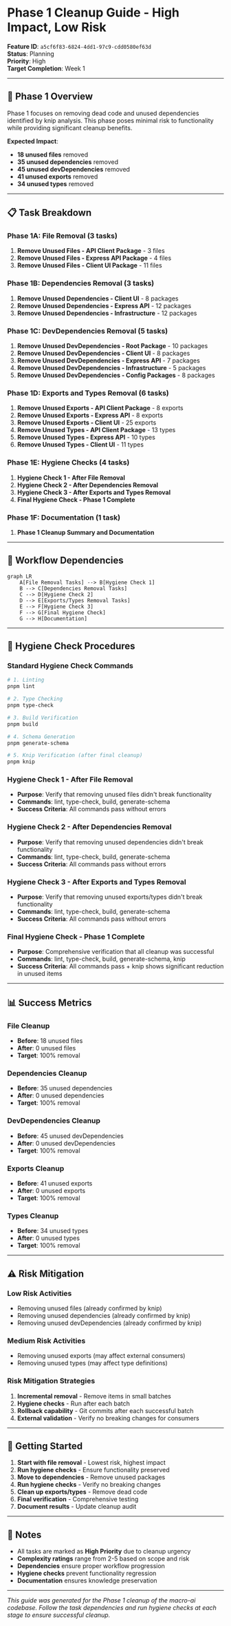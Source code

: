 # Phase 1 Cleanup Guide - High Impact, Low Risk

**Feature ID**: `a5cf6f83-6824-4dd1-97c9-cdd0580ef63d`  
**Status**: Planning  
**Priority**: High  
**Target Completion**: Week 1

---

## 🎯 **Phase 1 Overview**

Phase 1 focuses on removing dead code and unused dependencies identified by knip analysis.
This phase poses minimal risk to functionality while providing significant cleanup benefits.

**Expected Impact**:

- **18 unused files** removed
- **35 unused dependencies** removed
- **45 unused devDependencies** removed
- **41 unused exports** removed
- **34 unused types** removed

---

## 📋 **Task Breakdown**

### **Phase 1A: File Removal (3 tasks)**

1. **Remove Unused Files - API Client Package** - 3 files
2. **Remove Unused Files - Express API Package** - 4 files
3. **Remove Unused Files - Client UI Package** - 11 files

### **Phase 1B: Dependencies Removal (3 tasks)**

1. **Remove Unused Dependencies - Client UI** - 8 packages
2. **Remove Unused Dependencies - Express API** - 12 packages
3. **Remove Unused Dependencies - Infrastructure** - 12 packages

### **Phase 1C: DevDependencies Removal (5 tasks)**

1. **Remove Unused DevDependencies - Root Package** - 10 packages
2. **Remove Unused DevDependencies - Client UI** - 8 packages
3. **Remove Unused DevDependencies - Express API** - 7 packages
4. **Remove Unused DevDependencies - Infrastructure** - 5 packages
5. **Remove Unused DevDependencies - Config Packages** - 8 packages

### **Phase 1D: Exports and Types Removal (6 tasks)**

1. **Remove Unused Exports - API Client Package** - 8 exports
2. **Remove Unused Exports - Express API** - 8 exports
3. **Remove Unused Exports - Client UI** - 25 exports
4. **Remove Unused Types - API Client Package** - 13 types
5. **Remove Unused Types - Express API** - 10 types
6. **Remove Unused Types - Client UI** - 11 types

### **Phase 1E: Hygiene Checks (4 tasks)**

1. **Hygiene Check 1 - After File Removal**
2. **Hygiene Check 2 - After Dependencies Removal**
3. **Hygiene Check 3 - After Exports and Types Removal**
4. **Final Hygiene Check - Phase 1 Complete**

### **Phase 1F: Documentation (1 task)**

1. **Phase 1 Cleanup Summary and Documentation**

---

## 🔄 **Workflow Dependencies**

```mermaid
graph LR
    A[File Removal Tasks] --> B[Hygiene Check 1]
    B --> C[Dependencies Removal Tasks]
    C --> D[Hygiene Check 2]
    D --> E[Exports/Types Removal Tasks]
    E --> F[Hygiene Check 3]
    F --> G[Final Hygiene Check]
    G --> H[Documentation]
```

---

## 🧪 **Hygiene Check Procedures**

### **Standard Hygiene Check Commands**

```bash
# 1. Linting
pnpm lint

# 2. Type Checking
pnpm type-check

# 3. Build Verification
pnpm build

# 4. Schema Generation
pnpm generate-schema

# 5. Knip Verification (after final cleanup)
pnpm knip
```

### **Hygiene Check 1 - After File Removal**

- **Purpose**: Verify that removing unused files didn't break functionality
- **Commands**: lint, type-check, build, generate-schema
- **Success Criteria**: All commands pass without errors

### **Hygiene Check 2 - After Dependencies Removal**

- **Purpose**: Verify that removing unused dependencies didn't break functionality
- **Commands**: lint, type-check, build, generate-schema
- **Success Criteria**: All commands pass without errors

### **Hygiene Check 3 - After Exports and Types Removal**

- **Purpose**: Verify that removing unused exports/types didn't break functionality
- **Commands**: lint, type-check, build, generate-schema
- **Success Criteria**: All commands pass without errors

### **Final Hygiene Check - Phase 1 Complete**

- **Purpose**: Comprehensive verification that all cleanup was successful
- **Commands**: lint, type-check, build, generate-schema, knip
- **Success Criteria**: All commands pass + knip shows significant reduction in unused items

---

## 📊 **Success Metrics**

### **File Cleanup**

- **Before**: 18 unused files
- **After**: 0 unused files
- **Target**: 100% removal

### **Dependencies Cleanup**

- **Before**: 35 unused dependencies
- **After**: 0 unused dependencies
- **Target**: 100% removal

### **DevDependencies Cleanup**

- **Before**: 45 unused devDependencies
- **After**: 0 unused devDependencies
- **Target**: 100% removal

### **Exports Cleanup**

- **Before**: 41 unused exports
- **After**: 0 unused exports
- **Target**: 100% removal

### **Types Cleanup**

- **Before**: 34 unused types
- **After**: 0 unused types
- **Target**: 100% removal

---

## ⚠️ **Risk Mitigation**

### **Low Risk Activities**

- Removing unused files (already confirmed by knip)
- Removing unused dependencies (already confirmed by knip)
- Removing unused devDependencies (already confirmed by knip)

### **Medium Risk Activities**

- Removing unused exports (may affect external consumers)
- Removing unused types (may affect type definitions)

### **Risk Mitigation Strategies**

1. **Incremental removal** - Remove items in small batches
2. **Hygiene checks** - Run after each batch
3. **Rollback capability** - Git commits after each successful batch
4. **External validation** - Verify no breaking changes for consumers

---

## 🚀 **Getting Started**

1. **Start with file removal** - Lowest risk, highest impact
2. **Run hygiene checks** - Ensure functionality preserved
3. **Move to dependencies** - Remove unused packages
4. **Run hygiene checks** - Verify no breaking changes
5. **Clean up exports/types** - Remove dead code
6. **Final verification** - Comprehensive testing
7. **Document results** - Update cleanup audit

---

## 📝 **Notes**

- All tasks are marked as **High Priority** due to cleanup urgency
- **Complexity ratings** range from 2-5 based on scope and risk
- **Dependencies** ensure proper workflow progression
- **Hygiene checks** prevent functionality regression
- **Documentation** ensures knowledge preservation

---

_This guide was generated for the Phase 1 cleanup of the macro-ai codebase. Follow the task dependencies
and run hygiene checks at each stage to ensure successful cleanup._
